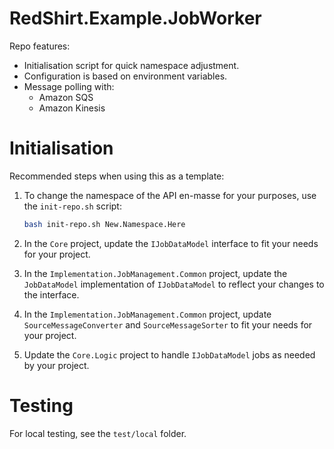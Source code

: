 # RedShirt.Example.JobWorker

Repo features:

* Initialisation script for quick namespace adjustment.
* Configuration is based on environment variables.
* Message polling with:
    * Amazon SQS
    * Amazon Kinesis

# Initialisation

Recommended steps when using this as a template:

1. To change the namespace of the API en-masse for your purposes, use the `init-repo.sh` script:

    ```bash
    bash init-repo.sh New.Namespace.Here
    ```

2. In the `Core` project, update the `IJobDataModel` interface to fit your needs for your project.
3. In the `Implementation.JobManagement.Common` project, update the `JobDataModel` implementation of `IJobDataModel` to
   reflect your changes to the interface.
4. In the `Implementation.JobManagement.Common` project, update `SourceMessageConverter` and `SourceMessageSorter` to
   fit your needs for your project.
5. Update the `Core.Logic` project to handle `IJobDataModel` jobs as needed by your project.

# Testing

For local testing, see the `test/local` folder.
